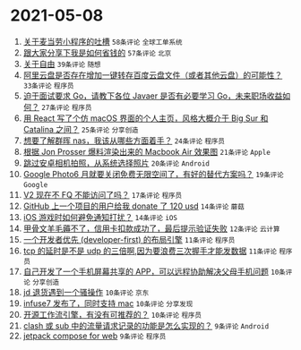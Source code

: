 # 2021-05-08

1. [关于麦当劳小程序的吐槽](https://www.v2ex.com/t/775565) `58条评论` `全球工单系统`
1. [跟大家分享下我是如何省钱的](https://www.v2ex.com/t/775576) `57条评论` `北京`
1. [关于自由](https://www.v2ex.com/t/775584) `39条评论` `随想`
1. [阿里云盘是否存在增加一键转存百度云盘文件（或者其他云盘）的可能性？](https://www.v2ex.com/t/775566) `33条评论` `程序员`
1. [迫于面试要求 Go，请教下各位 Javaer 是否有必要学习 Go，未来职场收益如何？](https://www.v2ex.com/t/775583) `27条评论` `程序员`
1. [用 React 写了个仿 macOS 界面的个人主页，风格大概介于 Big Sur 和 Catalina 之间？](https://www.v2ex.com/t/775582) `25条评论` `分享创造`
1. [想要了解群晖 nas，我该从哪些方面着手？](https://www.v2ex.com/t/775560) `24条评论` `程序员`
1. [根据 Jon Prosser 爆料渲染出来的 Macbook Air 效果图](https://www.v2ex.com/t/775574) `21条评论` `Apple`
1. [跳过安卓相机拍照，从系统选择照片](https://www.v2ex.com/t/775553) `20条评论` `Android`
1. [Google Photo6 月就要关闭免费无限空间了，有好的替代方案吗？](https://www.v2ex.com/t/775605) `19条评论` `Google`
1. [V2 现在不 FQ 不能访问了吗？](https://www.v2ex.com/t/775594) `17条评论` `程序员`
1. [GitHub 上一个项目的用户给我 donate 了 120 usd](https://www.v2ex.com/t/775580) `14条评论` `蘑菇`
1. [iOS 游戏时如何避免通知打扰？](https://www.v2ex.com/t/775559) `14条评论` `iOS`
1. [甲骨文羊毛薅不了，信用卡扣款成功了，最后提示验证失败](https://www.v2ex.com/t/775568) `12条评论` `云计算`
1. [一个开发者优先 (developer-first) 的布局引擎](https://www.v2ex.com/t/775608) `11条评论` `程序员`
1. [tcp 的延时是不是 udp 的三倍啊,因为要浪费三次握手才能发数据](https://www.v2ex.com/t/775590) `11条评论` `程序员`
1. [自己开发了一个手机屏幕共享的 APP，可以远程协助解决父母手机问题](https://www.v2ex.com/t/775606) `10条评论` `分享创造`
1. [jd 退货遇到一个骚操作](https://www.v2ex.com/t/775604) `10条评论` `京东`
1. [infuse7 发布了，同时支持 mac](https://www.v2ex.com/t/775595) `10条评论` `分享发现`
1. [开源工作流引擎，有没有可推荐的？](https://www.v2ex.com/t/775585) `10条评论` `程序员`
1. [clash 或 sub 中的流量请求记录的功能是怎么实现的？](https://www.v2ex.com/t/775577) `9条评论` `Android`
1. [jetpack compose for web](https://www.v2ex.com/t/775557) `9条评论` `程序员`
